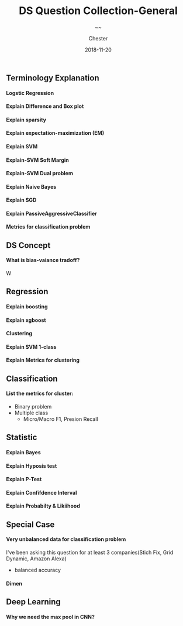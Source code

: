 ﻿---
layout:     post
title:      DS Question Collection-General
subtitle:   ~~
date:       2018-11-20
author:    Chester
header-img: img/failure.jpg
catalog: true
tags:
    Job
---
## Terminology Explanation 
#### Logstic Regression

#### Explain Difference and Box plot

#### Explain sparsity

#### Explain expectation-maximization (EM)

#### Explain SVM

#### Explain-SVM Soft Margin

#### Explain-SVM Dual problem

#### Explain Naive Bayes

#### Explain SGD

#### Explain PassiveAggressiveClassifier

#### Metrics for classification problem
## DS Concept 
#### What is bias-vaiance tradoff?
W
## Regression

#### Explain boosting

#### Explain xgboost

#### Clustering

#### Explain SVM 1-class

#### Explain Metrics for clustering

## Classification
#### List the metrics for cluster:

 - Binary problem
 - Multiple class
	 - Micro/Macro F1, Presion Recall

## Statistic

#### Explain Bayes

#### Explain Hyposis test

#### Explain P-Test

#### Explain Confifdence Interval

#### Explain Probabilty & Likiihood

## Special Case

#### Very unbalanced data for classification problem
I've been asking this question for at least 3 companies(Stich Fix, Grid Dynamic, Amazon Alexa) 
- balanced accuracy
#### Dimen
## Deep Learning
#### Why we need the max pool in CNN?

<!--stackedit_data:
eyJoaXN0b3J5IjpbLTg4NTM3NTkxMSwtNDM4NjA2Mjg5LDE5Mz
Y3Nzk5OTEsODQwMDEzNzc2LC03MTkwNTIzNzIsLTEzOTY3MjU0
MTNdfQ==
-->